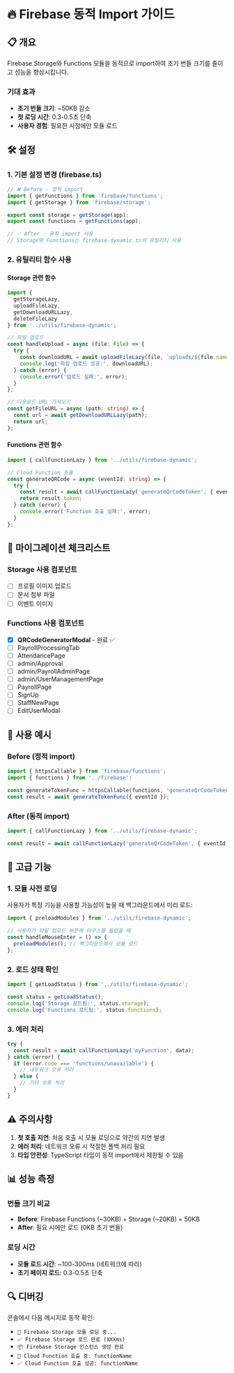 # 🔥 Firebase 동적 Import 가이드

## 📋 개요

Firebase Storage와 Functions 모듈을 동적으로 import하여 초기 번들 크기를 줄이고 성능을 향상시킵니다.

### 기대 효과
- **초기 번들 크기**: ~50KB 감소
- **첫 로딩 시간**: 0.3-0.5초 단축
- **사용자 경험**: 필요한 시점에만 모듈 로드

## 🛠️ 설정

### 1. 기본 설정 변경 (firebase.ts)

```typescript
// ❌ Before - 정적 import
import { getFunctions } from 'firebase/functions';
import { getStorage } from 'firebase/storage';

export const storage = getStorage(app);
export const functions = getFunctions(app);

// ✅ After - 동적 import 사용
// Storage와 Functions는 firebase-dynamic.ts의 유틸리티 사용
```

### 2. 유틸리티 함수 사용

#### Storage 관련 함수

```typescript
import { 
  getStorageLazy, 
  uploadFileLazy, 
  getDownloadURLLazy,
  deleteFileLazy 
} from '../utils/firebase-dynamic';

// 파일 업로드
const handleUpload = async (file: File) => {
  try {
    const downloadURL = await uploadFileLazy(file, `uploads/${file.name}`);
    console.log('파일 업로드 성공:', downloadURL);
  } catch (error) {
    console.error('업로드 실패:', error);
  }
};

// 다운로드 URL 가져오기
const getFileURL = async (path: string) => {
  const url = await getDownloadURLLazy(path);
  return url;
};
```

#### Functions 관련 함수

```typescript
import { callFunctionLazy } from '../utils/firebase-dynamic';

// Cloud Function 호출
const generateQRCode = async (eventId: string) => {
  try {
    const result = await callFunctionLazy('generateQrCodeToken', { eventId });
    return result.token;
  } catch (error) {
    console.error('Function 호출 실패:', error);
  }
};
```

## 📝 마이그레이션 체크리스트

### Storage 사용 컴포넌트
- [ ] 프로필 이미지 업로드
- [ ] 문서 첨부 파일
- [ ] 이벤트 이미지

### Functions 사용 컴포넌트
- [x] **QRCodeGeneratorModal** - 완료 ✅
- [ ] PayrollProcessingTab
- [ ] AttendancePage
- [ ] admin/Approval
- [ ] admin/PayrollAdminPage
- [ ] admin/UserManagementPage
- [ ] PayrollPage
- [ ] SignUp
- [ ] StaffNewPage
- [ ] EditUserModal

## 🔧 사용 예시

### Before (정적 import)
```typescript
import { httpsCallable } from 'firebase/functions';
import { functions } from '../firebase';

const generateTokenFunc = httpsCallable(functions, 'generateQrCodeToken');
const result = await generateTokenFunc({ eventId });
```

### After (동적 import)
```typescript
import { callFunctionLazy } from '../utils/firebase-dynamic';

const result = await callFunctionLazy('generateQrCodeToken', { eventId });
```

## 🚀 고급 기능

### 1. 모듈 사전 로딩
사용자가 특정 기능을 사용할 가능성이 높을 때 백그라운드에서 미리 로드:

```typescript
import { preloadModules } from '../utils/firebase-dynamic';

// 사용자가 파일 업로드 버튼에 마우스를 올렸을 때
const handleMouseEnter = () => {
  preloadModules(); // 백그라운드에서 모듈 로드
};
```

### 2. 로드 상태 확인
```typescript
import { getLoadStatus } from '../utils/firebase-dynamic';

const status = getLoadStatus();
console.log('Storage 로드됨:', status.storage);
console.log('Functions 로드됨:', status.functions);
```

### 3. 에러 처리
```typescript
try {
  const result = await callFunctionLazy('myFunction', data);
} catch (error) {
  if (error.code === 'functions/unavailable') {
    // 네트워크 오류 처리
  } else {
    // 기타 오류 처리
  }
}
```

## ⚠️ 주의사항

1. **첫 호출 지연**: 처음 호출 시 모듈 로딩으로 약간의 지연 발생
2. **에러 처리**: 네트워크 오류 시 적절한 폴백 처리 필요
3. **타입 안전성**: TypeScript 타입이 동적 import에서 제한될 수 있음

## 📊 성능 측정

### 번들 크기 비교
- **Before**: Firebase Functions (~30KB) + Storage (~20KB) = 50KB
- **After**: 필요 시에만 로드 (0KB 초기 번들)

### 로딩 시간
- **모듈 로드 시간**: ~100-300ms (네트워크에 따라)
- **초기 페이지 로드**: 0.3-0.5초 단축

## 🔍 디버깅

콘솔에서 다음 메시지로 동작 확인:
- `🔄 Firebase Storage 모듈 로딩 중...`
- `✅ Firebase Storage 로드 완료 (XXXms)`
- `📦 Firebase Storage 인스턴스 생성 완료`
- `🔄 Cloud Function 호출 중: functionName`
- `✅ Cloud Function 호출 성공: functionName`